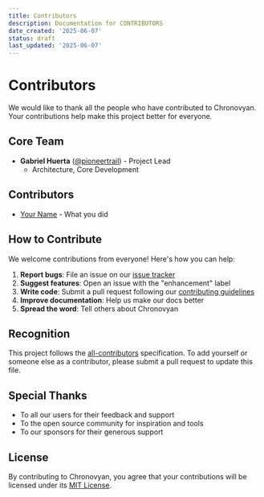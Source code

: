 ```yaml
---
title: Contributors
description: Documentation for CONTRIBUTORS
date_created: '2025-06-07'
status: draft
last_updated: '2025-06-07'
---
```


# Contributors

We would like to thank all the people who have contributed to Chronovyan. Your contributions help make this project better for everyone.

## Core Team

- **Gabriel Huerta** ([@pioneertrail](https://github.com/pioneertrail)) - Project Lead
  - Architecture, Core Development

## Contributors

<!-- Add your name here in alphabetical order -->
- [Your Name](https://github.com/yourusername) - What you did

## How to Contribute

We welcome contributions from everyone! Here's how you can help:

1. **Report bugs**: File an issue on our [issue tracker](https://github.com/pioneertrail/chronovyan/issues)
2. **Suggest features**: Open an issue with the "enhancement" label
3. **Write code**: Submit a pull request following our [contributing guidelines](CONTRIBUTING.md)
4. **Improve documentation**: Help us make our docs better
5. **Spread the word**: Tell others about Chronovyan

## Recognition

This project follows the [all-contributors](https://allcontributors.org) specification. To add yourself or someone else as a contributor, please submit a pull request to update this file.

## Special Thanks

- To all our users for their feedback and support
- To the open source community for inspiration and tools
- To our sponsors for their generous support

## License

By contributing to Chronovyan, you agree that your contributions will be licensed under its [MIT License](LICENSE).
